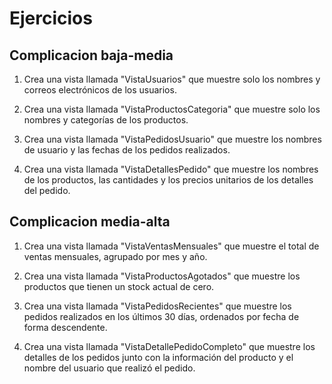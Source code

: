 # Ejercicios

## Complicacion baja-media
1. Crea una vista llamada "VistaUsuarios" que muestre solo los nombres y correos electrónicos de los usuarios.

2. Crea una vista llamada "VistaProductosCategoria" que muestre solo los nombres y categorías de los productos.

3. Crea una vista llamada "VistaPedidosUsuario" que muestre los nombres de usuario y las fechas de los pedidos realizados.

4. Crea una vista llamada "VistaDetallesPedido" que muestre los nombres de los productos, las cantidades y los precios unitarios de los detalles del pedido.
## Complicacion media-alta
1. Crea una vista llamada "VistaVentasMensuales" que muestre el total de ventas mensuales, agrupado por mes y año.

2. Crea una vista llamada "VistaProductosAgotados" que muestre los productos que tienen un stock actual de cero.

3. Crea una vista llamada "VistaPedidosRecientes" que muestre los pedidos realizados en los últimos 30 días, ordenados por fecha de forma descendente.

4. Crea una vista llamada "VistaDetallePedidoCompleto" que muestre los detalles de los pedidos junto con la información del producto y el nombre del usuario que realizó el pedido.